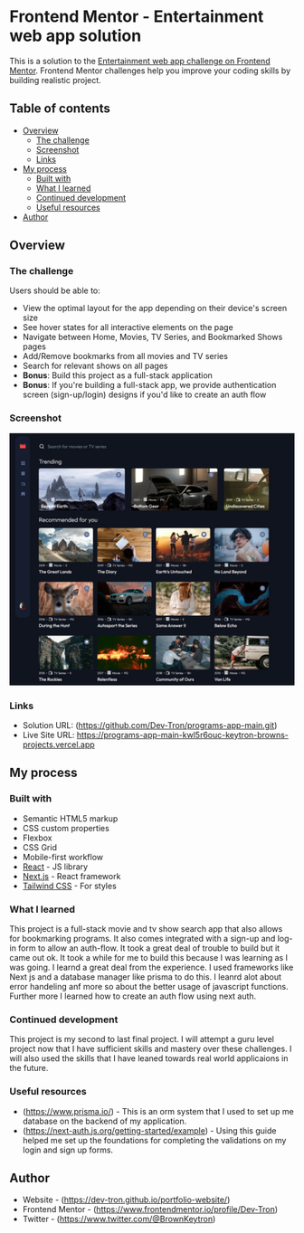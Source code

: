 # Frontend Mentor - Entertainment web app solution

This is a solution to the [Entertainment web app challenge on Frontend Mentor](https://www.frontendmentor.io/challenges/entertainment-web-app-J-UhgAW1X). Frontend Mentor challenges help you improve your coding skills by building realistic project.

## Table of contents

- [Overview](#overview)
  - [The challenge](#the-challenge)
  - [Screenshot](#screenshot)
  - [Links](#links)
- [My process](#my-process)
  - [Built with](#built-with)
  - [What I learned](#what-i-learned)
  - [Continued development](#continued-development)
  - [Useful resources](#useful-resources)
- [Author](#author)

## Overview

### The challenge

Users should be able to:

- View the optimal layout for the app depending on their device's screen size
- See hover states for all interactive elements on the page
- Navigate between Home, Movies, TV Series, and Bookmarked Shows pages
- Add/Remove bookmarks from all movies and TV series
- Search for relevant shows on all pages
- **Bonus**: Build this project as a full-stack application
- **Bonus**: If you're building a full-stack app, we provide authentication screen (sign-up/login) designs if you'd like to create an auth flow

### Screenshot

![](./public/images/programs-app.jpg)

### Links

- Solution URL: (https://github.com/Dev-Tron/programs-app-main.git)
- Live Site URL: https://programs-app-main-kwl5r6ouc-keytron-browns-projects.vercel.app

## My process

### Built with

- Semantic HTML5 markup
- CSS custom properties
- Flexbox
- CSS Grid
- Mobile-first workflow
- [React](https://reactjs.org/) - JS library
- [Next.js](https://nextjs.org/) - React framework
- [Tailwind CSS](https://tailwindcss.com/) - For styles

### What I learned

This project is a full-stack movie and tv show search app that also allows for bookmarking programs. It also comes integrated with a sign-up and log-in form to allow an auth-flow. It took a great deal of trouble to build but it came out ok. It took a while for me to build this because I was learning as I was going. I learnd a great deal from the experience. I used frameworks like Next js and a database manager like prisma to do this. I leanrd alot about error handeling anf more so about the better usage of javascript functions. Further more I learned how to create an auth flow using next auth.

### Continued development

This project is my second to last final project. I will attempt a guru level project now that I have sufficient skills and mastery over these challenges. I will also used the skills that I have leaned towards real world applicaions in the future.

### Useful resources

- (https://www.prisma.io/) - This is an orm system that I used to set up me database on the backend of my application.
- (https://next-auth.js.org/getting-started/example) - Using this guide helped me set up the foundations for completing the validations on my login and sign up forms.

## Author

- Website - (https://dev-tron.github.io/portfolio-website/)
- Frontend Mentor - (https://www.frontendmentor.io/profile/Dev-Tron)
- Twitter - (https://www.twitter.com/@BrownKeytron)

